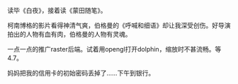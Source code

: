 读毕《白夜》，接着读《蒙田随笔》。

柯南博格的影片看得神清气爽，伯格曼的《呼喊和细语》却让我深受创伤。好导演拍出的人物有血有肉，伯格曼的人物有灵魂。

一点一点的推广raster后端。试着用opengl打开dolphin，缩放时不甚流畅。等4.7。

妈妈把我的信用卡的初始密码丢掉了……下午到银行。

